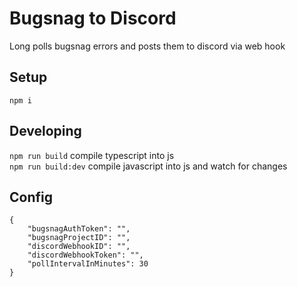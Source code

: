 # Bugsnag to Discord
Long polls bugsnag errors and posts them to discord via web hook

## Setup
`npm i`

## Developing
`npm run build` compile typescript into js  
`npm run build:dev` compile javascript into js and watch for changes

## Config
```
{
    "bugsnagAuthToken": "",
    "bugsnagProjectID": "",
    "discordWebhookID": "",
    "discordWebhookToken": "",
    "pollIntervalInMinutes": 30
}
```
